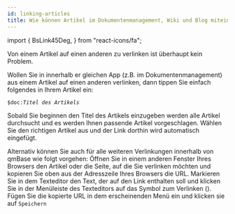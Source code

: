 ```yaml
---
id: linking-articles
title: Wie können Artikel im Dokumentenmanagement, Wiki und Blog miteinander verlinkt werden?
---
```


import {
  BsLink45Deg,
} from "react-icons/fa";

Von einem Artikel auf einen anderen zu verlinken ist überhaupt kein Problem. 

Wollen Sie in innerhalb er gleichen App (z.B. im Dokumentenmanagement) aus einem Artikel auf einen anderen verlinken, dann tippen Sie einfach folgendes in Ihrem Artikel ein:

<code>$doc:*Titel des Artikels*</code> 

Sobald Sie beginnen den Titel des Artikels einzugeben werden alle Artikel durchsucht und es werden Ihnen passende Artikel vorgeschlagen. Wählen Sie den richtigen Artikel aus und der Link dorthin wird automatisch eingefügt.

Alternativ können Sie auch für alle weiteren Verlinkungen innerhalb von qmBase wie folgt vorgehen: Öffnen Sie in einem anderen Fenster Ihres Browsers den Artikel oder die Seite, auf die Sie verlinken möchten und kopieren Sie oben aus der Adresszeile Ihres Browsers die URL. 
Markieren Sie in dem Texteditor den Text, der auf den Link enthalten soll und klicken Sie in der Menüleiste des Texteditors auf das Symbol zum Verlinken (<BsLink45Deg/>). Fügen Sie die kopierte URL in dem erscheinenden Menü ein und klicken sie auf <code>Speichern</code>
